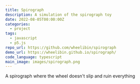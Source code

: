 ```yaml
---
title: Spirograph
description: A simulation of the spirograph toy
date: 2022-08-05T00:00:00Z
categories:
  - project
tags:
  - javascript
  - p5.js
repo_url: https://github.com/wheelibin/spirograph
demo_url: https://wheelibin.github.io/spirograph/
code_language: typescript
main_image: images/spirograph.png
---
```


A spirograph where the wheel doesn't slip and ruin everything
